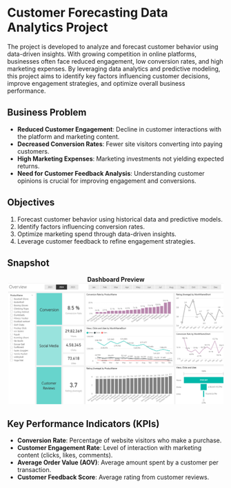 # Customer Forecasting Data Analytics Project  
  
The project is developed to analyze and forecast customer behavior using data-driven insights. With growing competition in online platforms, businesses often face reduced engagement, low conversion rates, and high marketing expenses. By leveraging data analytics and predictive modeling, this project aims to identify key factors influencing customer decisions, improve engagement strategies, and optimize overall business performance.  


## Business Problem  
- **Reduced Customer Engagement**: Decline in customer interactions with the platform and marketing content.  
- **Decreased Conversion Rates**: Fewer site visitors converting into paying customers.  
- **High Marketing Expenses**: Marketing investments not yielding expected returns.  
- **Need for Customer Feedback Analysis**: Understanding customer opinions is crucial for improving engagement and conversions.  

## Objectives  
1. Forecast customer behavior using historical data and predictive models.  
2. Identify factors influencing conversion rates.  
3. Optimize marketing spend through data-driven insights.  
4. Leverage customer feedback to refine engagement strategies.  

## Snapshot
<p align="center">
  <b>Dashboard Preview</b><br>
  <img src="snapshot.png" alt="Dashboard Preview" width="500"/>
</p>

## Key Performance Indicators (KPIs)  
- **Conversion Rate**: Percentage of website visitors who make a purchase.  
- **Customer Engagement Rate**: Level of interaction with marketing content (clicks, likes, comments).  
- **Average Order Value (AOV)**: Average amount spent by a customer per transaction.  
- **Customer Feedback Score**: Average rating from customer reviews.

